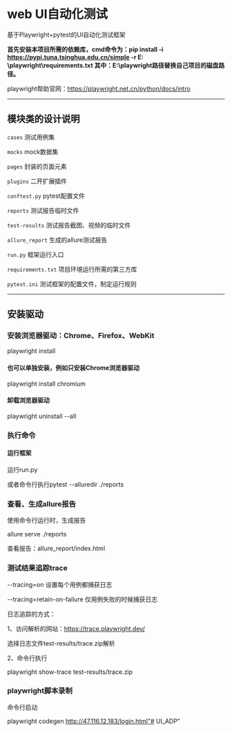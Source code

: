 # web UI自动化测试

基于Playwright+pytest的UI自动化测试框架

**首先安装本项目所需的依赖库，cmd命令为：pip install -i https://pypi.tuna.tsinghua.edu.cn/simple -r E:
\playwright\requirements.txt
其中：E:\playwright路径替换自己项目的磁盘路径。**

playwright帮助官网：https://playwright.net.cn/python/docs/intro

----

## 模块类的设计说明

`cases` 测试用例集

`mocks` mock数据集

`pages` 封装的页面元素

`plugins` 二开扩展插件

`conftest.py` pytest配置文件

`reports` 测试报告临时文件

`test-results` 测试报告截图、视频的临时文件

`allure_report` 生成的allure测试报告

`run.py` 框架运行入口

`requirements.txt` 项目环境运行所需的第三方库

`pytest.ini` 测试框架的配置文件，制定运行规则

----

## 安装驱动

### 安装浏览器驱动：Chrome、Firefox、WebKit

playwright install

#### 也可以单独安装，例如只安装Chrome浏览器驱动

playwright install chromium

#### 卸载浏览器驱动

playwright uninstall --all

### 执行命令

#### 运行框架

运行run.py

或者命令行执行pytest --alluredir ./reports

### 查看、生成allure报告

使用命令行运行时，生成报告

allure serve ./reports

查看报告：allure_report/index.html

### 测试结果追踪trace

--tracing=on 设置每个用例都捕获日志

--tracing=retain-on-failure 仅用例失败的时候捕获日志

日志追踪的方式：

1、访问解析的网站：https://trace.playwright.dev/

选择日志文件test-results/trace.zip解析

2、命令行执行

playwright show-trace test-results/trace.zip

### playwright脚本录制

命令行启动

playwright codegen http://47.116.12.183/login.html"# UI_ADP" 
